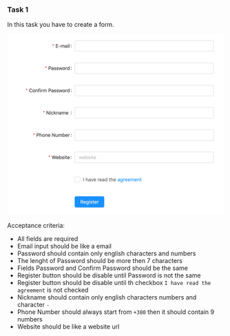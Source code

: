 ### Task 1

In this task you have to create a form.

![](./task-1.png)

Acceptance criteria:

- All fields are required
- Email input should be like a email
- Password should contain only english characters and numbers
- The lenght of Password should be more then 7 characters
- Fields Password and Confirm Password should be the same
- Register button should be disable until Password is not the same
- Register button should be disable until th checkbox `I have read the agreement` is not checked
- Nickname should contain only english characters numbers and character `-`
- Phone Number should always start from `+380` then it should contain 9 numbers
- Website should be like a website url